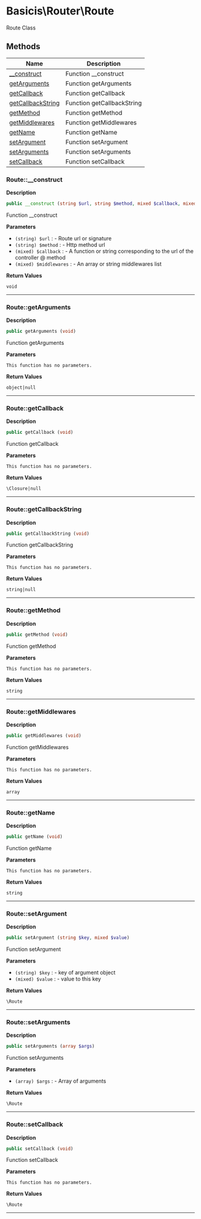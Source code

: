 # Basicis\Router\Route  

Route Class





## Methods

| Name | Description |
|------|-------------|
|[__construct](#route__construct)|Function __construct|
|[getArguments](#routegetarguments)|Function getArguments|
|[getCallback](#routegetcallback)|Function getCallback|
|[getCallbackString](#routegetcallbackstring)|Function getCallbackString|
|[getMethod](#routegetmethod)|Function getMethod|
|[getMiddlewares](#routegetmiddlewares)|Function getMiddlewares|
|[getName](#routegetname)|Function getName|
|[setArgument](#routesetargument)|Function setArgument|
|[setArguments](#routesetarguments)|Function setArguments|
|[setCallback](#routesetcallback)|Function setCallback|




### Route::__construct  

**Description**

```php
public __construct (string $url, string $method, mixed $callback, mixed $middlewares)
```

Function __construct 

 

**Parameters**

* `(string) $url`
: - Route url or signature  
* `(string) $method`
: - Http method url  
* `(mixed) $callback`
: - A function or string corresponding to the url of the controller @ method  
* `(mixed) $middlewares`
: - An array or string middlewares list  

**Return Values**

`void`


<hr />


### Route::getArguments  

**Description**

```php
public getArguments (void)
```

Function getArguments 

 

**Parameters**

`This function has no parameters.`

**Return Values**

`object|null`




<hr />


### Route::getCallback  

**Description**

```php
public getCallback (void)
```

Function getCallback 

 

**Parameters**

`This function has no parameters.`

**Return Values**

`\Closure|null`




<hr />


### Route::getCallbackString  

**Description**

```php
public getCallbackString (void)
```

Function getCallbackString 

 

**Parameters**

`This function has no parameters.`

**Return Values**

`string|null`




<hr />


### Route::getMethod  

**Description**

```php
public getMethod (void)
```

Function getMethod 

 

**Parameters**

`This function has no parameters.`

**Return Values**

`string`




<hr />


### Route::getMiddlewares  

**Description**

```php
public getMiddlewares (void)
```

Function getMiddlewares 

 

**Parameters**

`This function has no parameters.`

**Return Values**

`array`




<hr />


### Route::getName  

**Description**

```php
public getName (void)
```

Function getName 

 

**Parameters**

`This function has no parameters.`

**Return Values**

`string`




<hr />


### Route::setArgument  

**Description**

```php
public setArgument (string $key, mixed $value)
```

Function setArgument 

 

**Parameters**

* `(string) $key`
: - key of argument object  
* `(mixed) $value`
: - value to this key  

**Return Values**

`\Route`




<hr />


### Route::setArguments  

**Description**

```php
public setArguments (array $args)
```

Function setArguments 

 

**Parameters**

* `(array) $args`
: - Array of arguments  

**Return Values**

`\Route`




<hr />


### Route::setCallback  

**Description**

```php
public setCallback (void)
```

Function setCallback 

 

**Parameters**

`This function has no parameters.`

**Return Values**

`\Route`




<hr />

